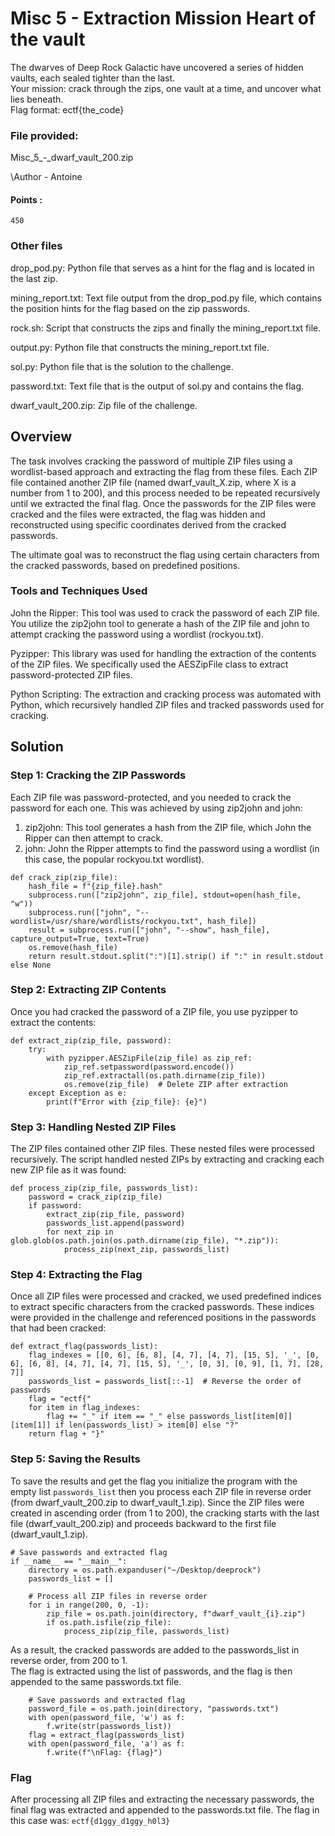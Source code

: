 # Misc 5 - Extraction Mission Heart of the vault

The dwarves of Deep Rock Galactic have uncovered a series of hidden vaults, each sealed tighter than the last.  
Your mission: crack through the zips, one vault at a time, and uncover what lies beneath.  
Flag format: ectf{the_code}

### File provided:
Misc_5_-_dwarf_vault_200.zip  

\Author - Antoine

#### Points :
`450`
### Other files
drop_pod.py: Python file that serves as a hint for the flag and is located in the last zip.

mining_report.txt: Text file output from the drop_pod.py file, which contains the position hints for the flag based on the zip passwords.

rock.sh: Script that constructs the zips and finally the mining_report.txt file.

output.py: Python file that constructs the mining_report.txt file.

sol.py: Python file that is the solution to the challenge.

password.txt: Text file that is the output of sol.py and contains the flag.

dwarf_vault_200.zip: Zip file of the challenge.

## Overview
The task involves cracking the password of multiple ZIP files using a wordlist-based approach and extracting the flag from these files. Each ZIP file contained another ZIP file (named dwarf_vault_X.zip, where X is a number from 1 to 200), and this process needed to be repeated recursively until we extracted the final flag. Once the passwords for the ZIP files were cracked and the files were extracted, the flag was hidden and reconstructed using specific coordinates derived from the cracked passwords.

The ultimate goal was to reconstruct the flag using certain characters from the cracked passwords, based on predefined positions.

### Tools and Techniques Used
John the Ripper: This tool was used to crack the password of each ZIP file. You utilize the zip2john tool to generate a hash of the ZIP file and john to attempt cracking the password using a wordlist (rockyou.txt).

Pyzipper: This library was used for handling the extraction of the contents of the ZIP files. We specifically used the AESZipFile class to extract password-protected ZIP files.

Python Scripting: The extraction and cracking process was automated with Python, which recursively handled ZIP files and tracked passwords used for cracking.

## Solution
### Step 1: Cracking the ZIP Passwords
Each ZIP file was password-protected, and you needed to crack the password for each one. This was achieved by using zip2john and john:

1. zip2john: This tool generates a hash from the ZIP file, which John the Ripper can then attempt to crack.
2. john: John the Ripper attempts to find the password using a wordlist (in this case, the popular rockyou.txt wordlist).
```
def crack_zip(zip_file):
    hash_file = f"{zip_file}.hash"
    subprocess.run(["zip2john", zip_file], stdout=open(hash_file, "w"))
    subprocess.run(["john", "--wordlist=/usr/share/wordlists/rockyou.txt", hash_file])
    result = subprocess.run(["john", "--show", hash_file], capture_output=True, text=True)
    os.remove(hash_file)
    return result.stdout.split(":")[1].strip() if ":" in result.stdout else None
```
### Step 2: Extracting ZIP Contents
Once you had cracked the password of a ZIP file, you use pyzipper to extract the contents:
```
def extract_zip(zip_file, password):
    try:
        with pyzipper.AESZipFile(zip_file) as zip_ref:
            zip_ref.setpassword(password.encode())
            zip_ref.extractall(os.path.dirname(zip_file))
            os.remove(zip_file)  # Delete ZIP after extraction
    except Exception as e:
        print(f"Error with {zip_file}: {e}")
```
### Step 3: Handling Nested ZIP Files
The ZIP files contained other ZIP files. These nested files were processed recursively. The script handled nested ZIPs by extracting and cracking each new ZIP file as it was found:
```
def process_zip(zip_file, passwords_list):
    password = crack_zip(zip_file)
    if password:
        extract_zip(zip_file, password)
        passwords_list.append(password)
        for next_zip in glob.glob(os.path.join(os.path.dirname(zip_file), "*.zip")):
            process_zip(next_zip, passwords_list)

```
### Step 4: Extracting the Flag
Once all ZIP files were processed and cracked, we used predefined indices to extract specific characters from the cracked passwords. These indices were provided in the challenge and referenced positions in the passwords that had been cracked:

```
def extract_flag(passwords_list):
    flag_indexes = [[0, 6], [6, 8], [4, 7], [4, 7], [15, 5], '_', [0, 6], [6, 8], [4, 7], [4, 7], [15, 5], '_', [0, 3], [0, 9], [1, 7], [28, 7]]
    passwords_list = passwords_list[::-1]  # Reverse the order of passwords
    flag = "ectf{"
    for item in flag_indexes:
        flag += "_" if item == "_" else passwords_list[item[0]][item[1]] if len(passwords_list) > item[0] else "?"
    return flag + "}"
```

### Step 5: Saving the Results
To save the results and get the flag you initialize the program with the empty list `passwords_list` then you process each ZIP file in reverse order (from dwarf_vault_200.zip to dwarf_vault_1.zip). Since the ZIP files were created in ascending order (from 1 to 200), the cracking starts with the last file (dwarf_vault_200.zip) and proceeds backward to the first file (dwarf_vault_1.zip). 
```
# Save passwords and extracted flag
if __name__ == "__main__":
    directory = os.path.expanduser("~/Desktop/deeprock")
    passwords_list = []

    # Process all ZIP files in reverse order
    for i in range(200, 0, -1):
        zip_file = os.path.join(directory, f"dwarf_vault_{i}.zip")
        if os.path.isfile(zip_file):
            process_zip(zip_file, passwords_list)
```
As a result, the cracked passwords are added to the passwords_list in reverse order, from 200 to 1.  
The flag is extracted using the list of passwords, and the flag is then appended to the same passwords.txt file.  
```
    # Save passwords and extracted flag
    password_file = os.path.join(directory, "passwords.txt")
    with open(password_file, 'w') as f:
        f.write(str(passwords_list))
    flag = extract_flag(passwords_list)
    with open(password_file, 'a') as f:
        f.write(f"\nFlag: {flag}")
```

### Flag 
After processing all ZIP files and extracting the necessary passwords, the final flag was extracted and appended to the passwords.txt file. The flag in this case was:
`ectf{d1ggy_d1ggy_h0l3}`  
